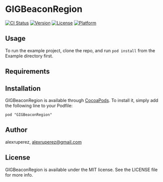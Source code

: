 # GIGBeaconRegion

[![CI Status](http://img.shields.io/travis/alexruperez/GIGBeaconRegion.svg?style=flat)](https://travis-ci.org/alexruperez/GIGBeaconRegion)
[![Version](https://img.shields.io/cocoapods/v/GIGBeaconRegion.svg?style=flat)](http://cocoadocs.org/docsets/GIGBeaconRegion)
[![License](https://img.shields.io/cocoapods/l/GIGBeaconRegion.svg?style=flat)](http://cocoadocs.org/docsets/GIGBeaconRegion)
[![Platform](https://img.shields.io/cocoapods/p/GIGBeaconRegion.svg?style=flat)](http://cocoadocs.org/docsets/GIGBeaconRegion)

## Usage

To run the example project, clone the repo, and run `pod install` from the Example directory first.

## Requirements

## Installation

GIGBeaconRegion is available through [CocoaPods](http://cocoapods.org). To install
it, simply add the following line to your Podfile:

    pod "GIGBeaconRegion"

## Author

alexruperez, alexruperez@gmail.com

## License

GIGBeaconRegion is available under the MIT license. See the LICENSE file for more info.

